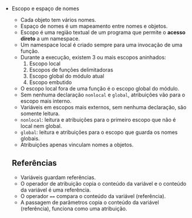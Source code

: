 - Escopo e espaço de nomes

  - Cada objeto tem vários nomes.
  - Espaço de nomes é um mapeamento entre nomes e objetos.
  - Escopo é uma região textual de um programa que permite o **acesso direto** a um namespace.
  - Um namespace local é criado sempre para uma invocação de uma função.
  - Durante a execução, existem 3 ou mais escopos aninhados:
    1. Escopo local
    2. Escopos de funções delimitadoras
    3. Escopo global do módulo atual
    4. Escopo embutido
  - O escopo local fora de uma função é o escopo global do módulo.
  - Sem nenhuma declaração `nonlocal` e `global`, atribuições vão para o escopo mais interno.
  - Variáveis em escopos mais externos, sem nenhuma declaração, são somente leitura.
  - `nonlocal`: leitura e atribuições para o primeiro escopo que não é local nem global.
  - `global`: leitura e atribuições para o escopo que guarda os nomes globais.
  - Atribuições apenas vinculam nomes a objetos.

  ## Referências

  - Variáveis guardam referências.
  - O operador de atribuição copia o conteúdo da variável e o conteúdo da variável é uma referência.
  - O operador `==` compara o conteúdo da variável (referência).
  - A passagem de parâmetros copia o conteúdo da variável (referência), funciona como uma atribuição.